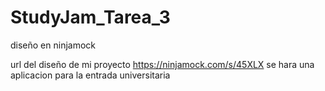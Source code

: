 # StudyJam_Tarea_3
diseño en ninjamock

url del diseño de  mi proyecto https://ninjamock.com/s/45XLX
se hara una aplicacion para la entrada universitaria
